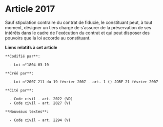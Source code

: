 # Article 2017

Sauf stipulation contraire du contrat de fiducie, le constituant peut, à tout moment, désigner un tiers chargé de s'assurer
de la préservation de ses intérêts dans le cadre de l'exécution du contrat et qui peut disposer des pouvoirs que la loi
accorde au constituant.

**Liens relatifs à cet article**

	**Codifié par**:

	  - Loi n°1804-03-10

	**Créé par**:

	  - Loi n°2007-211 du 19 février 2007 - art. 1 () JORF 21 février 2007

	**Cité par**:

	  - Code civil - art. 2022 (VD)
	  - Code civil - art. 2027 (V)

	**Nouveaux textes**:

	  - Code civil - art. 2294 (V)
